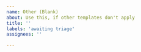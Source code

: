 ```yaml
---
name: Other (Blank)
about: Use this, if other templates don't apply
title: ''
labels: 'awaiting triage'
assignees: ''

---
```



